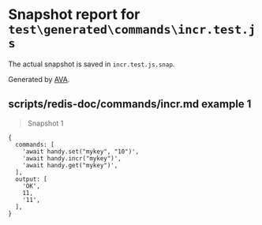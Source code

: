 # Snapshot report for `test\generated\commands\incr.test.js`

The actual snapshot is saved in `incr.test.js.snap`.

Generated by [AVA](https://ava.li).

## scripts/redis-doc/commands/incr.md example 1

> Snapshot 1

    {
      commands: [
        'await handy.set("mykey", "10")',
        'await handy.incr("mykey")',
        'await handy.get("mykey")',
      ],
      output: [
        'OK',
        11,
        '11',
      ],
    }
